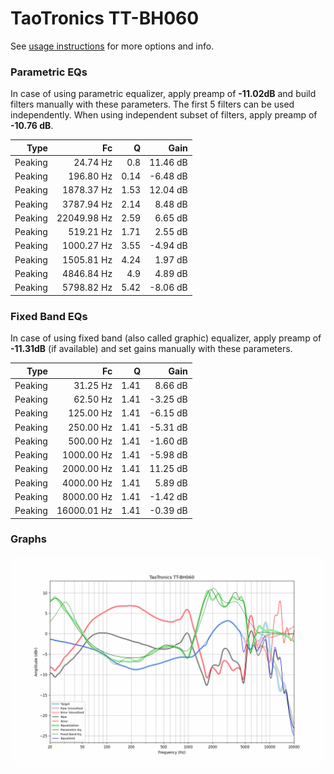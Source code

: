 # TaoTronics TT-BH060
See [usage instructions](https://github.com/jaakkopasanen/AutoEq#usage) for more options and info.

### Parametric EQs
In case of using parametric equalizer, apply preamp of **-11.02dB** and build filters manually
with these parameters. The first 5 filters can be used independently.
When using independent subset of filters, apply preamp of **-10.76 dB**.

| Type    | Fc          |    Q | Gain     |
|--------:|------------:|-----:|---------:|
| Peaking | 24.74 Hz    | 0.8  | 11.46 dB |
| Peaking | 196.80 Hz   | 0.14 | -6.48 dB |
| Peaking | 1878.37 Hz  | 1.53 | 12.04 dB |
| Peaking | 3787.94 Hz  | 2.14 | 8.48 dB  |
| Peaking | 22049.98 Hz | 2.59 | 6.65 dB  |
| Peaking | 519.21 Hz   | 1.71 | 2.55 dB  |
| Peaking | 1000.27 Hz  | 3.55 | -4.94 dB |
| Peaking | 1505.81 Hz  | 4.24 | 1.97 dB  |
| Peaking | 4846.84 Hz  | 4.9  | 4.89 dB  |
| Peaking | 5798.82 Hz  | 5.42 | -8.06 dB |

### Fixed Band EQs
In case of using fixed band (also called graphic) equalizer, apply preamp of **-11.31dB**
(if available) and set gains manually with these parameters.

| Type    | Fc          |    Q | Gain     |
|--------:|------------:|-----:|---------:|
| Peaking | 31.25 Hz    | 1.41 | 8.66 dB  |
| Peaking | 62.50 Hz    | 1.41 | -3.25 dB |
| Peaking | 125.00 Hz   | 1.41 | -6.15 dB |
| Peaking | 250.00 Hz   | 1.41 | -5.31 dB |
| Peaking | 500.00 Hz   | 1.41 | -1.60 dB |
| Peaking | 1000.00 Hz  | 1.41 | -5.98 dB |
| Peaking | 2000.00 Hz  | 1.41 | 11.25 dB |
| Peaking | 4000.00 Hz  | 1.41 | 5.89 dB  |
| Peaking | 8000.00 Hz  | 1.41 | -1.42 dB |
| Peaking | 16000.01 Hz | 1.41 | -0.39 dB |

### Graphs
![](./TaoTronics%20TT-BH060.png)